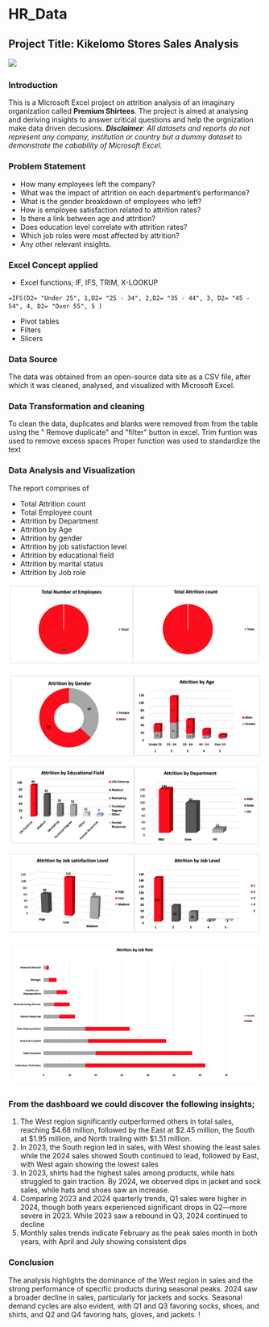 # HR_Data
## Project Title: Kikelomo Stores Sales Analysis

![](6946EF2B-755F-4352-83A7-7A1D1277AFCF_4_5005_c.jpeg)

### Introduction
This is a Microsoft Excel project on attrition analysis of an imaginary organization called **Premium Shirtees**. 
The project is aimed at analysing and deriving insights to answer critical questions and help the orgnization make data driven decusions.
**_Disclaimer_**: _All datasets and reports do not represent any company, institution or country but a dummy dataset to demonstrate the cabability of Microsoft  Excel._

### Problem Statement
- How many employees left the company?
- What was the impact of attrition on each department’s performance?
- What is the gender breakdown of employees who left?
- How is employee satisfaction related to attrition rates?
- Is there a link between age and attrition?
- Does education level correlate with attrition rates?
- Which job roles were most affected by attrition?
- Any other relevant insights.

### Excel Concept applied
- Excel functions; IF, IFS, TRIM, X-LOOKUP
```excel
=IFS(D2= "Under 25", 1,D2= "25 - 34", 2,D2= "35 - 44", 3, D2= "45 - 54", 4, D2= "Over 55", 5 )
```
- Pivot tables
- Filters
- Slicers

### Data Source
The data was obtained from an open-source data site as a CSV file, after which it was cleaned, analysed, and visualized with Microsoft Excel.

### Data Transformation and cleaning
To clean the data, duplicates and blanks were removed from from the table using the " Remove duplicate" and "filter" button in excel.
Trim funtion was used to remove excess spaces
Proper function was used to standardize the text


### Data Analysis and Visualization
The report comprises of
- Total Attrition count
- Total Employee count
- Attrition by Department
- Attrition by Age
- Attrition by gender
- Attrition by job satisfaction level
- Attrition by educational field
- Attrition by marital status
- Attrition by Job role 

![](5.png)

![](4.png)

![](3.png)

![](2.png)

![](1.png)


### From the dashboard we could discover the following insights;
1.	The West region significantly outperformed others in total sales, reaching $4.68 million, followed by the East at $2.45 million, the South at $1.95 million, and North trailing with $1.51 million.
2.	In 2023, the South region led in sales, with West showing the least sales while the 2024 sales showed  South continued to lead, followed by East, with West again showing the lowest sales
3.	In 2023, shirts had the highest sales among products, while hats struggled to gain traction. By 2024, we observed dips in jacket and sock sales, while hats and shoes saw an increase.
4.	Comparing 2023 and 2024 quarterly trends, Q1 sales were higher in 2024, though both years experienced significant drops in Q2—more severe in 2023. While 2023 saw a rebound in Q3, 2024 continued to decline
5.	Monthly sales trends indicate February as the peak sales month in both years, with April and July showing consistent dips

### Conclusion
The analysis highlights the dominance of the West region in sales and the strong performance of specific products during seasonal peaks. 2024 saw a broader decline in sales, particularly for jackets and socks. Seasonal demand cycles are also evident, with Q1 and Q3 favoring socks, shoes, and shirts, and Q2 and Q4 favoring hats, gloves, and jackets. !





